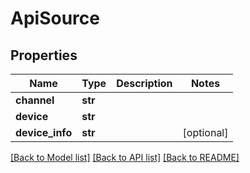 # ApiSource

## Properties
Name | Type | Description | Notes
------------ | ------------- | ------------- | -------------
**channel** | **str** |  | 
**device** | **str** |  | 
**device_info** | **str** |  | [optional] 

[[Back to Model list]](../README.md#documentation-for-models) [[Back to API list]](../README.md#documentation-for-api-endpoints) [[Back to README]](../README.md)


